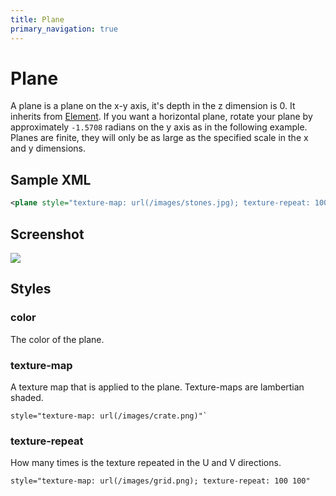```yaml
---
title: Plane
primary_navigation: true
---
```


# Plane

A plane is a plane on the x-y axis, it's depth in the z dimension is 0. It inherits from [Element](/element.html). If you want a horizontal plane, rotate your plane by approximately `-1.5708` radians on the y axis as in the following example. Planes are finite, they will only be as large as the specified scale in the x and y dimensions.

## Sample XML

```xml
<plane style="texture-map: url(/images/stones.jpg); texture-repeat: 1000 1000;" scale="1000 1000 0" position="0 0.01 0" rotation="-1.5708 0 0" />
```

## Screenshot

<img src="/images/plane.png" class="screenshot" />

## Styles

### color

The color of the plane. 

### texture-map

A texture map that is applied to the plane. Texture-maps are lambertian shaded.

```
style="texture-map: url(/images/crate.png)"`
```

### texture-repeat

How many times is the texture repeated in the U and V directions.

```
style="texture-map: url(/images/grid.png); texture-repeat: 100 100"
```
